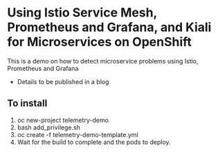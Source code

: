 # Using Istio Service Mesh, Prometheus and Grafana, and Kiali for Microservices on OpenShift
 
This is a demo on how to detect microservice problems using Istio, Prometheus and Grafana

- Details to be published in a blog

## To install

1. oc new-project telemetry-demo
2. bash add_privilege.sh
3. oc create -f telemetry-demo-template.yml
4. Wait for the build to complete and the pods to deploy.
